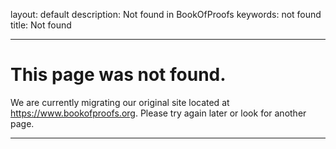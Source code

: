 layout: default
description: Not found in BookOfProofs
keywords: not found
title: Not found 

---

# This page was not found.

We are currently migrating our original site located at https://www.bookofproofs.org. Please try again later or look for another page.

---
